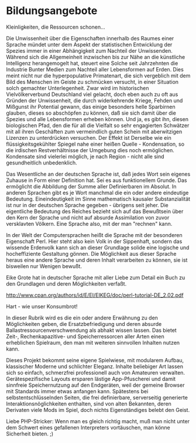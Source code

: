 # Bildungsangebote
Kleinligkeiten, die Ressourcen schonen...

Die Unwissenheit über die Eigenschaften innerhalb des Raumes einer Sprache mündet unter dem Aspekt der statistischen Entwicklung der Spezies immer in einer Abhängigkeit zum Nachteil der Unwissenden. Während sich die Allgemeinheit inzwischen bis zur Nähe an die künstliche Intelligenz herangemogelt hat, steuert eine Solche seit Jahrzehnten die Industrie Bunter Medien zum Nachteil aller Lebensformen auf Erden. Dies meint nicht nur die hyperpopulative Primatenart, die sich vergeblich mit dem Bild des Menschen im Geiste zu schmücken versucht, in einer Situation solch gemachter Unterlegenheit. Zwar wird im historischen Vielvölkerverbund Deutschland viel gelacht, doch eben auch zu oft aus Gründen der Unwissenheit, die durch widerkehrende Kriege, Fehden und Mißgunst ihr Potential gewann, das einige besonders helle Sparbirnen glauben, dieses so abschöpfen zu können, daß sie sich damit über die Spezies und alle Lebensformen erheben können. Und ja, es gibt ihn, diesen biologischen Pfad, den die für all die Vielfalt so sehr engagierten Schwätzer mit all ihren Geschäften zum vermeindlich guten Schein mit aberwitzigen Lizenzen zu unterdrücken versuchen. Der Effekt ist Derselbe wie ein flüssigkeitsgekühlter Spiegel nahe einer heißen Quelle - Kondensation, so die irdischen Restverhältnisse der Umgebung dies noch ermöglichen. Kondensate sind vielerlei möglich, je nach Region - nicht alle sind gesundheitlich unbedenklich. 

Das Wesentliche an der deutschen Sprache ist, daß jedes Wort sein eigenes Zuhause in Form einer Definition hat. Sei es aus funktionellem Grunde. Das ermöglicht die Abbildung der Summe aller Definierbaren im Absolut. In anderen Sprachen gibt es je Wort manchmal die ein oder andere eindeutige Bedeutung. Eineindeutigkeit im Sinne mathematisch kausaler Substanzialität ist nur in der deutschen Sprache gegeben - übrigens seit jeher. Die eigentliche Bedeutung des Reiches bezieht sich auf das Bewußtsein über den Kern der Sprache und nicht auf absurde Assimilation von zuvor versklavten Völkern. Eine Sprache also, mit der man "rechnen" kann. 

In der Welt der Computersprachen heißt die Sprache mit der besonderen Eigenschaft Perl. Hier steht also kein Volk in der Sippenhaft, sondern das wissende Erdenvolk kann sich an dieser Grundlage solide eine logische und hocheffiziente Gestaltung gönnen. Die Möglichkeit aus dieser Sprache heraus eine andere Sprache und deren Inhalt verarbeiten zu können, sie ist bisweilen nur Wenigen bewußt. 

Eike Grote hat in deutscher Sprache mit aller Liebe zum Detail ein Buch zu den Grundlagen und deren Möglichkeiten verfaßt. 

http://www.cpan.org/authors/id/E/EI/EIKEG/doc/perl-tutorial-DE_2.02.pdf

Hart - wie unser Konsumbrot!

In dieser Rubrik wird es die ein oder andere Erwähnung zu den Möglichkeiten geben, die Ersatzbefriedigung und deren absurde Ballastressourcenverschwendung als abhakt wissen lassen. Das bietet Zeit-, Rechenkapazitive- und Speicherressorcen aller Arten einen erheblichen Spielraum, den man mit weiteren sinnvollen Inhalten nutzen kann. 

Dieses Projekt bekommt seine eigene Spielwiese, mit modularem Aufbau, klassischer Moderne und schlichter Eleganz. Inhalte beliebiger Art lassen sich so einfach, schmerzfrei professionell auch von Amateuren verwalten. Gerätespezifische Layouts ersparen lästige App-Pfuscherei und damit sinnfreie Speichernutzung auf den Endgeräten, weil der gemeine Browser mit Standards immer etwas anfangen kann. Spätestens bei selbstentschlüsselnden Seiten, die frei definierbare, serverseitig generierte Interaktionsnöglichkeiten enthalten, sind von alten Bekannten, deren Derivaten viele Mods im Spiel, doch nichts Eigenständiges belebt den Geist. 

Liebe PHP-Stricker: Wenn man es gleich richtig macht, muß man nicht unter dem Schwert eines gefallenen Interpreters vortäuschen, man könne Sicherheit bieten. ;)

